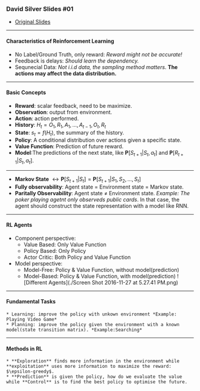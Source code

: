 ### David Silver Slides #01
* [Original Slides](http://www0.cs.ucl.ac.uk/staff/d.silver/web/Teaching_files/intro_RL.pdf)

----
#### Characteristics of Reinforcement Learning
* No Label/Ground Truth, only reward: *Reward might not be accurate!*
* Feedback is delays: *Should learn the dependency.*
* Sequnecial Data: *Not i.i.d data, the sampling method matters*. **The actions may affect the data distribution.**

----
#### Basic Concepts
* **Reward**: scalar feedback, need to be maximize.
* **Observation**: output from environment.
* **Action**: action performed.
* **History**: $H_t = O_1, R_1, A_1, ..., A_{t-1}, O_t, R_t$
* **State**: $s_t = f(H_t)$, the summary of the history. 
* **Policy**: A conditional distribution over actions given a specific state.
* **Value Function**: Prediction of future reward.
* **Model**:The predictions of the next state, like $\mathbf{P}[S_{t+1}|S_t, a_t]$ and $\mathbf{P}[R_{t+1}|S_t,a_t]$.

----
* **Markov State** $\longleftrightarrow \mathbf{P}[S_{t+1}|S_t]=\mathbf{P}[S_{t+1}|S_1, S_2, ..., S_t]$
* **Fully observability**: Agent state = Environment state = Markov state.
* **Paritally Observability**: Agent state $\neq$ Environment state. *Example: The poker playing agetnt only observeds public cards*. In that case, the agent should construct the state representation with a model like RNN. 

----
#### RL Agents
* Component perspective:
    * Value Based: Only Value Function
    * Policy Based: Only Policy
    * Actor Critic: Both Policy and Value Function
* Model perspective:
    * Model-Free: Policy & Value Function, without model(prediction)
    * Model-Based: Policy & Value Function, with model(prediction)
    ![Different Agents](./Screen Shot 2016-11-27 at 5.27.41 PM.png)

----
#### Fundamental Tasks
    * Learning: improve the policy with unkown environment *Example: Playing Video Game* 
    * Planning: improve the policy given the environment with a known model(state transition matrix). *Example:Searching*

----
#### Methods in RL
    * **Exploration** finds more information in the environment while **exploitation** uses more information to maximize the reward: $\epsilon-greedy$.
    * **Prediction** is given the policy, how do we evaluate the value while **Control** is to find the best policy to optimise the future. 

